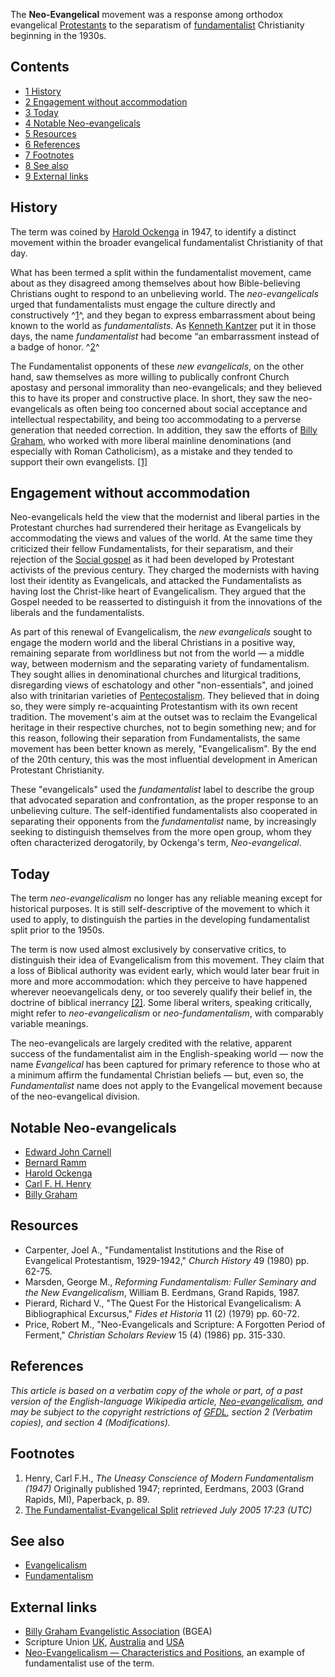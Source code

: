 The **Neo-Evangelical** movement was a response among orthodox
evangelical [Protestants](Protestantism "Protestantism") to the
separatism of [fundamentalist](Fundamentalism "Fundamentalism")
Christianity beginning in the 1930s.

## Contents

-   [1 History](#History)
-   [2 Engagement without accommodation](#Engagement_without_accommodation)
-   [3 Today](#Today)
-   [4 Notable Neo-evangelicals](#Notable_Neo-evangelicals)
-   [5 Resources](#Resources)
-   [6 References](#References)
-   [7 Footnotes](#Footnotes)
-   [8 See also](#See_also)
-   [9 External links](#External_links)

## History

The term was coined by
[Harold Ockenga](Harold_Ockenga "Harold Ockenga") in 1947, to
identify a distinct movement within the broader evangelical
fundamentalist Christianity of that day.

What has been termed a split within the fundamentalist movement,
came about as they disagreed among themselves about how
Bible-believing Christians ought to respond to an unbelieving
world. The *neo-evangelicals* urged that fundamentalists must
engage the culture directly and constructively ^[1](#Footnotes)^,
and they began to express embarrassment about being known to the
world as *fundamentalists*. As
[Kenneth Kantzer](Kenneth_Kantzer "Kenneth Kantzer") put it in
those days, the name *fundamentalist* had become “an embarrassment
instead of a badge of honor. ^[2](#Footnotes)^

The Fundamentalist opponents of these *new evangelicals*, on the
other hand, saw themselves as more willing to publically confront
Church apostasy and personal immorality than neo-evangelicals; and
they believed this to have its proper and constructive place. In
short, they saw the neo-evangelicals as often being too concerned
about social acceptance and intellectual respectability, and being
too accommodating to a perverse generation that needed correction.
In addition, they saw the efforts of
[Billy Graham](Billy_Graham "Billy Graham"), who worked with more
liberal mainline denominations (and especially with Roman
Catholicism), as a mistake and they tended to support their own
evangelists. [[1]](http://mb-soft.com/believe/text/fundamen.htm)

## Engagement without accommodation

Neo-evangelicals held the view that the modernist and liberal
parties in the Protestant churches had surrendered their heritage
as Evangelicals by accommodating the views and values of the world.
At the same time they criticized their fellow Fundamentalists, for
their separatism, and their rejection of the
[Social gospel](index.php?title=Social_gospel&action=edit&redlink=1 "Social gospel (page does not exist)")
as it had been developed by Protestant activists of the previous
century. They charged the modernists with having lost their
identity as Evangelicals, and attacked the Fundamentalists as
having lost the Christ-like heart of Evangelicalism. They argued
that the Gospel needed to be reasserted to distinguish it from the
innovations of the liberals and the fundamentalists.

As part of this renewal of Evangelicalism, the *new evangelicals*
sought to engage the modern world and the liberal Christians in a
positive way, remaining separate from worldliness but not from the
world — a middle way, between modernism and the separating variety
of fundamentalism. They sought allies in denominational churches
and liturgical traditions, disregarding views of eschatology and
other "non-essentials", and joined also with trinitarian varieties
of [Pentecostalism](Pentecostalism "Pentecostalism"). They believed
that in doing so, they were simply re-acquainting Protestantism
with its own recent tradition. The movement's aim at the outset was
to reclaim the Evangelical heritage in their respective churches,
not to begin something new; and for this reason, following their
separation from Fundamentalists, the same movement has been better
known as merely, "Evangelicalism". By the end of the 20th century,
this was the most influential development in American Protestant
Christianity.

These "evangelicals" used the *fundamentalist* label to describe
the group that advocated separation and confrontation, as the
proper response to an unbelieving culture. The self-identified
fundamentalists also cooperated in separating their opponents from
the *fundamentalist* name, by increasingly seeking to distinguish
themselves from the more open group, whom they often characterized
derogatorily, by Ockenga's term, *Neo-evangelical*.

## Today

The term *neo-evangelicalism* no longer has any reliable meaning
except for historical purposes. It is still self-descriptive of the
movement to which it used to apply, to distinguish the parties in
the developing fundamentalist split prior to the 1950s.

The term is now used almost exclusively by conservative critics, to
distinguish their idea of Evangelicalism from this movement. They
claim that a loss of Biblical authority was evident early, which
would later bear fruit in more and more accommodation: which they
perceive to have happened wherever neoevangelicals deny, or too
severely qualify their belief in, the doctrine of biblical
inerrancy [[2]](http://withchrist.org/mjs/neoevan2.htm). Some
liberal writers, speaking critically, might refer to
*neo-evangelicalism* or *neo-fundamentalism*, with comparably
variable meanings.

The neo-evangelicals are largely credited with the relative,
apparent success of the fundamentalist aim in the English-speaking
world — now the name *Evangelical* has been captured for primary
reference to those who at a minimum affirm the fundamental
Christian beliefs — but, even so, the *Fundamentalist* name does
not apply to the Evangelical movement because of the
neo-evangelical division.

## Notable Neo-evangelicals

-   [Edward John Carnell](Edward_John_Carnell "Edward John Carnell")
-   [Bernard Ramm](Bernard_Ramm "Bernard Ramm")
-   [Harold Ockenga](Harold_Ockenga "Harold Ockenga")
-   [Carl F. H. Henry](Carl_F._H._Henry "Carl F. H. Henry")
-   [Billy Graham](Billy_Graham "Billy Graham")

## Resources

-   Carpenter, Joel A., "Fundamentalist Institutions and the Rise
    of Evangelical Protestantism, 1929-1942," *Church History* 49
    (1980) pp. 62-75.
-   Marsden, George M.,
    *Reforming Fundamentalism: Fuller Seminary and the New Evangelicalism*,
    William B. Eerdmans, Grand Rapids, 1987.
-   Pierard, Richard V., "The Quest For the Historical
    Evangelicalism: A Bibliographical Excursus," *Fides et Historia* 11
    (2) (1979) pp. 60-72.
-   Price, Robert M., "Neo-Evangelicals and Scripture: A Forgotten
    Period of Ferment," *Christian Scholars Review* 15 (4) (1986) pp.
    315-330.

## References

*This article is based on a verbatim copy of the whole or part, of a past version of the English-language Wikipedia article, [Neo-evangelicalism](http://en.wikipedia.org/wiki/Neo-evangelicalism "w:Neo-evangelicalism"), and may be subject to the copyright restrictions of [GFDL](http://en.wikipedia.org/wiki/Wikipedia:Text_of_the_GNU_Free_Documentation_License "w:Wikipedia:Text of the GNU Free Documentation License"), section 2 (Verbatim copies), and section 4 (Modifications).*

## Footnotes

1.  Henry, Carl F.H.,
    *The Uneasy Conscience of Modern Fundamentalism (1947)* Originally
    published 1947; reprinted, Eerdmans, 2003 (Grand Rapids, MI),
    Paperback, p. 89.
2.  [The Fundamentalist-Evangelical Split](http://www.beliefnet.com/story/167/story_16774_1.html)
    *retrieved July 2005 17:23 (UTC)*

## See also

-   [Evangelicalism](Evangelicalism "Evangelicalism")
-   [Fundamentalism](Fundamentalism "Fundamentalism")

## External links

-   [Billy Graham Evangelistic Association](http://www.billygraham.org)
    (BGEA)
-   Scripture Union [UK](http://www.scriptureunion.org.uk),
    [Australia](http://www.scriptureunion.org.au) and
    [USA](http://scriptureunion.gospelcom.net)
-   [Neo-Evangelicalism — Characteristics and Positions](http://www.rapidnet.com/~jbeard/bdm/Psychology/neoe.htm),
    an example of fundamentalist use of the term.



